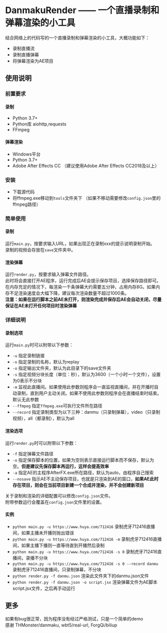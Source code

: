 # DanmakuRender —— 一个直播录制和弹幕渲染的小工具
结合网络上的代码写的一个直播录制和弹幕渲染的小工具，大概功能如下：      
- 录制直播流
- 录制直播弹幕
- 将弹幕渲染为AE项目

## 使用说明
### 前置要求
#### 录制
- Python 3.7+
- Python库 aiohttp,requests 
- FFmpeg
#### 弹幕渲染
- Windows平台
- Python 3.7+
- Adobe After Effects CC （建议使用Adobe After Effects CC2018及以上）
### 安装
- 下载源代码
- 将ffmpeg.exe移动到`tools`文件夹下 （如果不移动需要修改`config.json`里的ffmpeg路径）  

### 简单使用
#### 录制
运行`main.py`，按要求输入URL，如果出现正在录制xxx的提示说明录制开始。   
录制的视频会存放在`save`文件夹中。
#### 渲染弹幕
运行`render.py`，按要求输入弹幕文件路径。  
此时将会直接打开AE程序，运行完成后AE会提示保存项目，选择保存路径即可。   
在内存充足的情况下，每渲染一千条弹幕大约需要五分钟，占用内存8G。如果内存不足渲染速度会大幅下降，建议每次渲染数量不超过1000条。  
**注意：如果在运行脚本之前AE未打开，则渲染完成并保存后AE会自动关闭，尽量保证在AE未打开任何项目时渲染弹幕**  

### 详细说明
#### 录制选项
运行`main.py`时可以附带以下参数：
- `-u` 指定录制链接
- `-n` 指定录制的名称，默认为replay
- `-o` 指定输出文件夹，默认为此目录下的save文件夹
- `-s` 指定视频分块长度（单位：秒），默认为3600（一个小时一个文件），设置为0表示不分块
- `-m` 监视此直播间。如果使用此参数则程序会一直监视直播间，并在开播时自动录制，直到用户主动关闭。如果不使用此参数则程序会在直播结束时结束。默认无此参数
- `--ffmpeg` 指定`ffmpeg.exe`可执行文件所在路径
- `--record` 指定录制类型为以下三种：danmu（只录制弹幕），video（只录制视频），all（都录制），默认为all  

#### 渲染选项
运行`render.py`时可以附带以下参数：
- `-f` 指定弹幕文件路径
- `-o` 指定保存脚本的位置，如果为空则表示直接运行脚本而不保存，默认为空。**但是建议先保存脚本再运行，这样会提高效率**
- `-a` 指定AE的主程序AfterFX.exe所在路径，默认为auto，由程序自己搜索
- `--nosave` 指示AE不主动保存项目，也就是只渲染到AE的窗口，**如果AE此时存在项目，则会在当前项目新建一个合成并渲染，并不会创建新项目**     

关于录制和渲染的详细配置可以修改`config.json`文件。  
附带参数运行会覆盖在`config.json`文件里的设置。 

#### 实例
- `python main.py -u https://www.huya.com/712416` 录制虎牙712416直播间，如果主播未开播则抛出错误
- `python main.py -u https://www.huya.com/712416 -m` 录制虎牙712416直播间，如果主播下播则一直等待直到开播然后录制
- `python main.py -u https://www.huya.com/712416 -s 0` 录制虎牙712416直播间，录播不分块
- `python main.py -u https://www.huya.com/712416 -s 0 --record danmu` 录制虎牙712416直播间，只录制弹幕，不分块
- `python render.py -f danmu.json` 渲染此文件夹下的danmu.json文件
- `python render.py -f danmu.json -o script.jsx` 渲染弹幕文件为AE脚本script.jsx文件，之后再手动运行

## 更多
如果有bug很正常，因为程序没有经过严格测试，只是一个简单的demo  
感谢 THMonster/danmaku, wbt5/real-url, ForgQi/biliup
